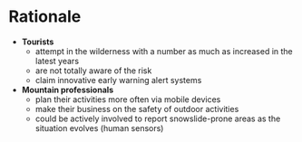 # Rationale

- **Tourists**
    - attempt in the wilderness with a number as much as increased in the latest years
    - are not totally aware of the risk
    - claim innovative early warning alert systems
- **Mountain professionals**
    - plan their activities more often via mobile devices
    - make their business on the safety of outdoor activities
    - could be actively involved to report snowslide-prone areas as the situation evolves (human sensors)
